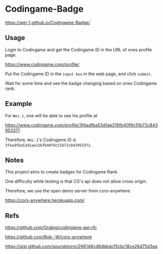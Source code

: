 # Codingame-Badge

https://wei-1.github.io/Codingame-Badge/

## Usage

Login to Codingame and get the Codingame ID in the URL of ones profile page.

https://www.codingame.com/profile/

Put the Codingame ID in the `input box` in the web page, and click `submit`.

Wait for some time and see the badge changing based on ones Codingame rank.

## Example

For `Wei-1`, one will be able to see his profile at

https://www.codingame.com/profile/3f4adfba53d1ae216fb40f9c51b72c843953371

Therefore, `Wei-1`'s Codingame ID is `3f4adfba53d1ae216fb40f9c51b72c843953371`.

## Notes

This project aims to create badges for Codingame Rank.

One difficulty while testing is that CG's api does not allow cross origin.

Therefore, we use the open demo server from cors-anywhere.

https://cors-anywhere.herokuapp.com/

## Refs

https://github.com/Orabig/codingame-api-rfc

https://github.com/Rob--W/cors-anywhere

https://gist.github.com/soundstorm/266148cd9dbbdcf5cbc18ce26d75d3ea